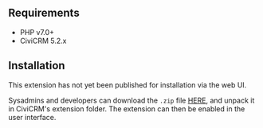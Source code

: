 ## Requirements

* PHP v7.0+
* CiviCRM 5.2.x

## Installation

This extension has not yet been published for installation via the web 
UI.  

Sysadmins and developers can download the `.zip` file 
[HERE](https://github.com/systopia/de.systopia.eventmessages/releases), 
and unpack it in CiviCRM's extension folder. The extension can then be 
enabled in the user interface.
